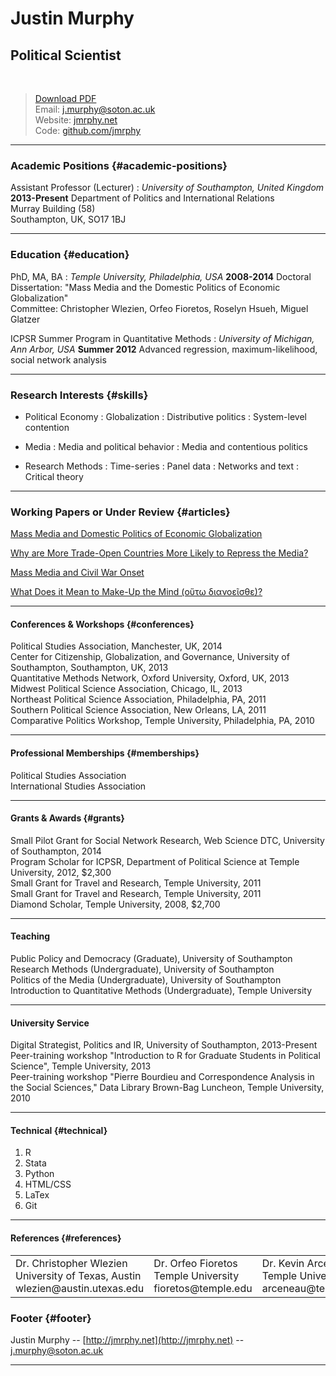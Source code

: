 # Justin Murphy
## Political Scientist  
<br>

> [Download PDF](https://github.com/jmrphy/cv/blob/master/resumes/output/murphy_vita.pdf?raw=true)     
> Email: [j.murphy@soton.ac.uk](j.murphy@soton.ac.uk)      
> Website: [jmrphy.net](http://jmrphy.net)      
> Code: [github.com/jmrphy](http://github.com/jmrphy)      

--------

### Academic Positions {#academic-positions}

Assistant Professor (Lecturer)
: *University of Southampton, United Kingdom*
  __2013-Present__
  Department of Politics and International Relations        
  Murray Building (58)         
  Southampton, UK, SO17 1BJ      

------

### Education {#education}

PhD, MA, BA
: *Temple University, Philadelphia, USA*
  __2008-2014__
  Doctoral Dissertation: "Mass Media and the Domestic Politics of Economic Globalization"    
  Committee: Christopher Wlezien, Orfeo Fioretos, Roselyn Hsueh, Miguel Glatzer

ICPSR Summer Program in Quantitative Methods
: *University of Michigan, Ann Arbor, USA*
  __Summer 2012__
  Advanced regression, maximum-likelihood, social network analysis

------

### Research Interests {#skills}

* Political Economy
  : Globalization
  : Distributive politics
  : System-level contention

* Media
  : Media and political behavior
  : Media and contentious politics

* Research Methods
  : Time-series
  : Panel data
  : Networks and text
  : Critical theory

-------

### Working Papers or Under Review {#articles}

[Mass Media and Domestic Politics of Economic Globalization](http://figshare.com/articles/Mass_Media_and_the_Domestic_Politics_of_Economic_Globalization/1181874)           

[Why are More Trade-Open Countries More Likely to Repress the Media?](http://figshare.com/articles/Why_are_More_Trade_Open_Countries_More_Likely_to_Repress_the_Media_/997696)    

[Mass Media and Civil War Onset](http://figshare.com/articles/Mass_Media_and_Civil_War_Onset/1181828)        

[What Does it Mean to Make-Up the Mind (οὕτω διανοεῖσθε)?](http://figshare.com/articles/What_Does_It_Mean_to_Make_Up_the_Mind_____/1235544)        

-------

#### Conferences & Workshops {#conferences}

Political Studies Association, Manchester, UK, 2014<br>
Center for Citizenship, Globalization, and Governance, University of Southampton, Southampton, UK, 2013 <br>
Quantitative Methods Network, Oxford University, Oxford, UK, 2013 <br>
Midwest Political Science Association, Chicago, IL, 2013<br>
Northeast Political Science Association, Philadelphia, PA,  2011<br>
Southern Political Science Association, New Orleans, LA, 2011<br>
Comparative Politics Workshop, Temple University, Philadelphia, PA, 2010<br>

------

#### Professional Memberships {#memberships}

Political Studies Association    
International Studies Association

-------

#### Grants & Awards {#grants}

Small Pilot Grant for Social Network Research, Web Science DTC, University of Southampton, 2014     
Program Scholar for ICPSR, Department of Political Science at Temple University, 2012, $2,300    
Small Grant for Travel and Research, Temple University, 2011    
Small Grant for Travel and Research, Temple University, 2011   
Diamond Scholar, Temple University, 2008, $2,700    

-------

#### Teaching
  
Public Policy and Democracy (Graduate), University of Southampton           
Research Methods (Undergraduate), University of Southampton       
Politics of the Media (Undergraduate), University of Southampton     
Introduction to Quantitative Methods (Undergraduate), Temple University        

-------

#### University Service

Digital Strategist, Politics and IR, University of Southampton, 2013-Present        
Peer-training workshop "Introduction to R for Graduate Students in Political Science", Temple University, 2013        
Peer-training workshop "Pierre Bourdieu and Correspondence Analysis in the Social Sciences," Data Library Brown-Bag Luncheon, Temple University, 2010       

-------

#### Technical {#technical}

1. R
1. Stata
1. Python
1. HTML/CSS
1. LaTex
1. Git

------

#### References {#references}

<table cellpadding="10">
<tr>
<td>
Dr. Christopher Wlezien<br>   
University of Texas, Austin <br>   
wlezien@austin.utexas.edu<br>    
</td>
<td>    
Dr. Orfeo Fioretos<br>
Temple University<br>
fioretos@temple.edu<br>  
</td>
<td>
Dr. Kevin Arcenaeux <br>
Temple University<br>     
arceneau@temple.edu<br> 
</td>
<td>
Dr. Roselyn Hsueh<br>
Temple University<br>
rhsueh@temple.edu<br>
</td>
</tr>
</table>
</table>

### Footer {#footer}

Justin Murphy -- [http://jmrphy.net](http://jmrphy.net) -- [j.murphy@soton.ac.uk](j.murphy@soton.ac.uk)

------
